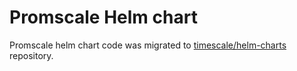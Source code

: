 # Promscale Helm chart

Promscale helm chart code was migrated to [timescale/helm-charts](https://github.com/timescale/helm-charts/tree/master/charts/promscale) repository.
